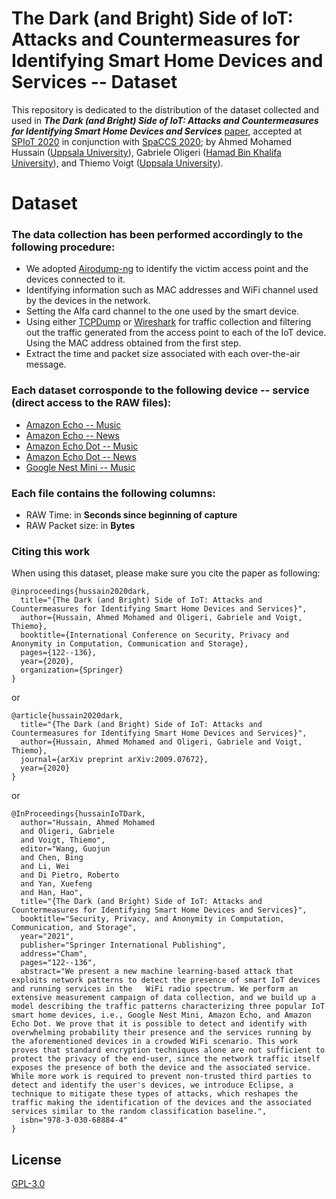 # The Dark (and Bright) Side of IoT: Attacks and Countermeasures for Identifying Smart Home Devices and Services -- Dataset

This repository is dedicated to the distribution of the dataset collected and used in ***The Dark (and Bright) Side of IoT: Attacks and Countermeasures for Identifying Smart Home Devices and Services*** [paper], accepted at [SPIoT 2020] in conjunction with [SpaCCS 2020]; by Ahmed Mohamed Hussain ([Uppsala University]), Gabriele Oligeri ([Hamad Bin Khalifa University]), and Thiemo Voigt ([Uppsala University]).

# Dataset 
### The data collection has been performed accordingly to the following procedure:
- We adopted [Airodump-ng] to identify the victim access point and the devices connected to it. 
- Identifying information such as MAC addresses and WiFi channel used by the devices in the network.
- Setting the Alfa card channel to the one used by the smart device.
- Using either [TCPDump] or [Wireshark] for traffic collection and filtering out the traffic generated from the access point to each of the IoT device. Using the MAC address obtained from the first step.
- Extract the time and packet size associated with each over-the-air message.

### Each dataset corrosponde to the following device -- service (direct access to the RAW files):
- [Amazon Echo -- Music](https://raw.githubusercontent.com/AMHD/The-Dark-and-Bright-Side-of-IoT-Dataset/blob/main/Amazon%20Echo%20--%20Music.txt)
- [Amazon Echo -- News](https://raw.githubusercontent.com/AMHD/The-Dark-and-Bright-Side-of-IoT-Dataset/blob/main/Amazon%20Echo%20--%20News.txt)
- [Amazon Echo Dot -- Music](https://raw.githubusercontent.com/AMHD/The-Dark-and-Bright-Side-of-IoT-Dataset/main/Amazon%20Echo%20Dot%20--%20Music.txt)
- [Amazon Echo Dot -- News](https://raw.githubusercontent.com/AMHD/The-Dark-and-Bright-Side-of-IoT-Dataset/main/Amazon%20Echo%20Dot%20--%20News.txt)
- [Google Nest Mini -- Music](https://raw.githubusercontent.com/AMHD/The-Dark-and-Bright-Side-of-IoT-Dataset/blob/main/Google%20Nest%20Mini%20--%20Music.txt)

### Each file contains the following columns:

- RAW Time: in **Seconds since beginning of capture**
- RAW Packet size: in **Bytes**

### Citing this work
When using this dataset, please make sure you cite the paper as following:

```
@inproceedings{hussain2020dark,
  title="{The Dark (and Bright) Side of IoT: Attacks and Countermeasures for Identifying Smart Home Devices and Services}",
  author={Hussain, Ahmed Mohamed and Oligeri, Gabriele and Voigt, Thiemo},
  booktitle={International Conference on Security, Privacy and Anonymity in Computation, Communication and Storage},
  pages={122--136},
  year={2020},
  organization={Springer}
}
```
or
```
@article{hussain2020dark,
  title="{The Dark (and Bright) Side of IoT: Attacks and Countermeasures for Identifying Smart Home Devices and Services}",
  author={Hussain, Ahmed Mohamed and Oligeri, Gabriele and Voigt, Thiemo},
  journal={arXiv preprint arXiv:2009.07672},
  year={2020}
}
```
or
```
@InProceedings{hussainIoTDark,
  author="Hussain, Ahmed Mohamed
  and Oligeri, Gabriele
  and Voigt, Thiemo",
  editor="Wang, Guojun
  and Chen, Bing
  and Li, Wei
  and Di Pietro, Roberto
  and Yan, Xuefeng
  and Han, Hao",
  title="{The Dark (and Bright) Side of IoT: Attacks and Countermeasures for Identifying Smart Home Devices and Services}",
  booktitle="Security, Privacy, and Anonymity in Computation, Communication, and Storage",
  year="2021",
  publisher="Springer International Publishing",
  address="Cham",
  pages="122--136",
  abstract="We present a new machine learning-based attack that exploits network patterns to detect the presence of smart IoT devices and running services in the   WiFi radio spectrum. We perform an extensive measurement campaign of data collection, and we build up a model describing the traffic patterns characterizing three popular IoT smart home devices, i.e., Google Nest Mini, Amazon Echo, and Amazon Echo Dot. We prove that it is possible to detect and identify with overwhelming probability their presence and the services running by the aforementioned devices in a crowded WiFi scenario. This work proves that standard encryption techniques alone are not sufficient to protect the privacy of the end-user, since the network traffic itself exposes the presence of both the device and the associated service. While more work is required to prevent non-trusted third parties to detect and identify the user's devices, we introduce Eclipse, a technique to mitigate these types of attacks, which reshapes the traffic making the identification of the devices and the associated services similar to the random classification baseline.",
  isbn="978-3-030-68884-4"
}
```

## License
[GPL-3.0](https://github.com/AMHD/The-Dark-and-Bright-Side-of-IoT-Dataset/blob/main/LICENSE)

[Uppsala University]: <https://www.it.uu.se/>
[Hamad Bin Khalifa University]: <https://www.hbku.edu.qa/en/division/information-computing-technology>
[TCPDump]: <https://www.tcpdump.org>
[Wireshark]: <https://www.wireshark.org/>
[Airodump-ng]: <https://www.aircrack-ng.org/doku.php?id=airodump-ng>
[SPIoT 2020]: <http://www.spaccs.org/spiot2020/>
[SpaCCS 2020]: <http://www.spaccs2020.com/>
[paper]: <https://arxiv.org/abs/2009.07672>
